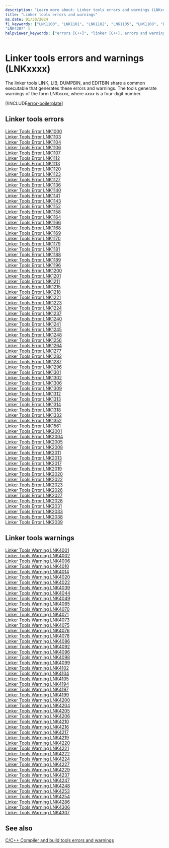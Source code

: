 ```yaml
---
description: "Learn more about: Linker tools errors and warnings (LNKxxxx)"
title: "Linker tools errors and warnings"
ms.date: 01/30/2024
f1_keywords: ["LNK1100", "LNK1101", "LNK1102", "LNK1105", "LNK1108", "LNK1109", "LNK1111", "LNK1114", "LNK1115", "LNK1117", "LNK1118", "LNK1119", "LNK1121", "LNK1129", "LNK1130", "LNK1131", "LNK1132", "LNK1137", "LNK1144", "LNK1145", "LNK1146", "LNK1147", "LNK1148", "LNK1149", "LNK1154", "LNK1155", "LNK1156", "LNK1159", "LNK1160", "LNK1161", "LNK1162", "LNK1163", "LNK1165", "LNK1167", "LNK1171", "LNK1172", "LNK1173", "LNK1174", "LNK1175", "LNK1178", "LNK1180", "LNK1182", "LNK1183", "LNK1184", "LNK1185", "LNK1186", "LNK1187", "LNK1190", "LNK1194", "LNK1195", "LNK1197", "LNK1198", "LNK1199", "LNK1207", "LNK1209", "LNK1210", "LNK1212", "LNK1213", "LNK1214", "LNK1216", "LNK1219", "LNK1220", "LNK1227", "LNK1229", "LNK1230", "LNK1232", "LNK1233", "LNK1234", "LNK1235", "LNK1236", "LNK1242", "LNK1243", "LNK1244", "LNK1246", "LNK1247", "LNK1249", "LNK1250", "LNK1252", "LNK1253", "LNK1255", "LNK1257", "LNK1258", "LNK1260", "LNK1261", "LNK1262", "LNK1263", "LNK1265", "LNK1266", "LNK1267", "LNK1268", "LNK1269", "LNK1270", "LNK1272", "LNK1274", "LNK1276", "LNK1279", "LNK1280", "LNK1281", "LNK1283", "LNK1285", "LNK1286", "LNK1289", "LNK1290", "LNK1291", "LNK1292", "LNK1293", "LNK1294", "LNK1295", "LNK1297", "LNK1298", "LNK1299", "LNK1300", "LNK1303", "LNK1304", "LNK1305", "LNK1307", "LNK1308", "LNK1310", "LNK1311", "LNK1315", "LNK1316", "LNK1317", "LNK1319", "LNK1320", "LNK1321", "LNK1322", "LNK1323", "LNK1324", "LNK1325", "LNK1327", "LNK1328", "LNK1329", "LNK1330", "LNK1331", "LNK1333", "LNK1334", "LNK1335", "LNK1336", "LNK1337", "LNK1338", "LNK1339", "LNK1340", "LNK1341", "LNK1342", "LNK1343", "LNK1344", "LNK1345", "LNK1346", "LNK1347", "LNK1348", "LNK1349", "LNK1350", "LNK1351", "LNK1353", "LNK1354", "LNK1355", "LNK1356", "LNK1360", "LNK1361", "LNK1362", "LNK1363", "LNK1364", "LNK1365", "LNK1366", "LNK1367", "LNK1368", "LNK1369", "LNK1370", "LNK1371", "LNK1372", "LNK1373", "LNK1375", "LNK1376", "LNK1377", "LNK1378", "LNK1379", "LNK1380", "LNK1381", "LNK1382", "LNK1383", "LNK1384", "LNK1385", "LNK2002", "LNK2003", "LNK2009", "LNK2014", "LNK2015", "LNK2016", "LNK2018", "LNK2021", "LNK2024", "LNK2029", "LNK2030", "LNK2032", "LNK2034", "LNK2035", "LNK2036", "LNK2037", "LNK2040", "LNK2041", "LNK2042", "LNK2043", "LNK2044", "LNK2045", "LNK4003", "LNK4012", "LNK4013", "LNK4017", "LNK4018", "LNK4019", "LNK4030", "LNK4031", "LNK4038", "LNK4040", "LNK4041", "LNK4042", "LNK4043", "LNK4046", "LNK4047", "LNK4048", "LNK4051", "LNK4052", "LNK4056", "LNK4060", "LNK4061", "LNK4062", "LNK4066", "LNK4067", "LNK4068", "LNK4069", "LNK4072", "LNK4077", "LNK4079", "LNK4081", "LNK4085", "LNK4087", "LNK4088", "LNK4093", "LNK4094", "LNK4097", "LNK4103", "LNK4108", "LNK4195", "LNK4196", "LNK4198", "LNK4202", "LNK4203", "LNK4207", "LNK4208", "LNK4209", "LNK4223", "LNK4225", "LNK4226", "LNK4228", "LNK4232", "LNK4233", "LNK4236", "LNK4238", "LNK4239", "LNK4240", "LNK4241", "LNK4242", "LNK4243", "LNK4244", "LNK4245", "LNK4246", "LNK4249", "LNK4250", "LNK4251", "LNK4252", "LNK4255", "LNK4256", "LNK4257", "LNK4258", "LNK4259", "LNK4260", "LNK4261", "LNK4262", "LNK4263", "LNK4264", "LNK4265", "LNK4266", "LNK4267", "LNK4268", "LNK4269", "LNK4270", "LNK4271", "LNK4272", "LNK4273", "LNK4274", "LNK4275", "LNK4276", "LNK4277", "LNK4278", "LNK4279", "LNK4280", "LNK4281", "LNK4282", "LNK4283", "LNK4284", "LNK4285", "LNK4287", "LNK4288", "LNK4289", "LNK4290", "LNK4306", 
"LNK4307" ]
helpviewer_keywords: ["errors [C++]", "linker [C++], errors and warnings", "errors [C++], linker"]
---
```

# Linker tools errors and warnings (LNKxxxx)

The linker tools LINK, LIB, DUMPBIN, and EDITBIN share a common executable that generates these errors and warnings. The tools generate warnings of the form LNK*xxxx*, where *xxxx* is a four-digit number.

[!INCLUDE[error-boilerplate](../../error-messages/includes/error-boilerplate.md)]

## Linker tools errors

[Linker Tools Error LNK1000](../../error-messages/tool-errors/linker-tools-error-lnk1000.md) \
[Linker Tools Error LNK1103](../../error-messages/tool-errors/linker-tools-error-lnk1103.md) \
[Linker Tools Error LNK1104](../../error-messages/tool-errors/linker-tools-error-lnk1104.md) \
[Linker Tools Error LNK1106](../../error-messages/tool-errors/linker-tools-error-lnk1106.md) \
[Linker Tools Error LNK1107](../../error-messages/tool-errors/linker-tools-error-lnk1107.md) \
[Linker Tools Error LNK1112](../../error-messages/tool-errors/linker-tools-error-lnk1112.md) \
[Linker Tools Error LNK1113](../../error-messages/tool-errors/linker-tools-error-lnk1113.md) \
[Linker Tools Error LNK1120](../../error-messages/tool-errors/linker-tools-error-lnk1120.md) \
[Linker Tools Error LNK1123](../../error-messages/tool-errors/linker-tools-error-lnk1123.md) \
[Linker Tools Error LNK1127](../../error-messages/tool-errors/linker-tools-error-lnk1127.md) \
[Linker Tools Error LNK1136](../../error-messages/tool-errors/linker-tools-error-lnk1136.md) \
[Linker Tools Error LNK1140](../../error-messages/tool-errors/linker-tools-error-lnk1140.md) \
[Linker Tools Error LNK1141](../../error-messages/tool-errors/linker-tools-error-lnk1141.md) \
[Linker Tools Error LNK1143](../../error-messages/tool-errors/linker-tools-error-lnk1143.md) \
[Linker Tools Error LNK1152](../../error-messages/tool-errors/linker-tools-error-lnk1152.md) \
[Linker Tools Error LNK1158](../../error-messages/tool-errors/linker-tools-error-lnk1158.md) \
[Linker Tools Error LNK1164](../../error-messages/tool-errors/linker-tools-error-lnk1164.md) \
[Linker Tools Error LNK1166](../../error-messages/tool-errors/linker-tools-error-lnk1166.md) \
[Linker Tools Error LNK1168](../../error-messages/tool-errors/linker-tools-error-lnk1168.md) \
[Linker Tools Error LNK1169](../../error-messages/tool-errors/linker-tools-error-lnk1169.md) \
[Linker Tools Error LNK1170](../../error-messages/tool-errors/linker-tools-error-lnk1170.md) \
[Linker Tools Error LNK1179](../../error-messages/tool-errors/linker-tools-error-lnk1179.md) \
[Linker Tools Error LNK1181](../../error-messages/tool-errors/linker-tools-error-lnk1181.md) \
[Linker Tools Error LNK1188](../../error-messages/tool-errors/linker-tools-error-lnk1188.md) \
[Linker Tools Error LNK1189](../../error-messages/tool-errors/linker-tools-error-lnk1189.md) \
[Linker Tools Error LNK1196](../../error-messages/tool-errors/linker-tools-error-lnk1196.md) \
[Linker Tools Error LNK1200](../../error-messages/tool-errors/linker-tools-error-lnk1200.md) \
[Linker Tools Error LNK1201](../../error-messages/tool-errors/linker-tools-error-lnk1201.md) \
[Linker Tools Error LNK1211](../../error-messages/tool-errors/linker-tools-error-lnk1211.md) \
[Linker Tools Error LNK1215](../../error-messages/tool-errors/linker-tools-error-lnk1215.md) \
[Linker Tools Error LNK1218](../../error-messages/tool-errors/linker-tools-error-lnk1218.md) \
[Linker Tools Error LNK1221](../../error-messages/tool-errors/linker-tools-error-lnk1221.md) \
[Linker Tools Error LNK1223](../../error-messages/tool-errors/linker-tools-error-lnk1223.md) \
[Linker Tools Error LNK1224](../../error-messages/tool-errors/linker-tools-error-lnk1224.md) \
[Linker Tools Error LNK1237](../../error-messages/tool-errors/linker-tools-error-lnk1237.md) \
[Linker Tools Error LNK1240](../../error-messages/tool-errors/linker-tools-error-lnk1240.md) \
[Linker Tools Error LNK1241](../../error-messages/tool-errors/linker-tools-error-lnk1241.md) \
[Linker Tools Error LNK1245](../../error-messages/tool-errors/linker-tools-error-lnk1245.md) \
[Linker Tools Error LNK1248](../../error-messages/tool-errors/linker-tools-error-lnk1248.md) \
[Linker Tools Error LNK1256](../../error-messages/tool-errors/linker-tools-error-lnk1256.md) \
[Linker Tools Error LNK1264](../../error-messages/tool-errors/linker-tools-error-lnk1264.md) \
[Linker Tools Error LNK1277](../../error-messages/tool-errors/linker-tools-error-lnk1277.md) \
[Linker Tools Error LNK1282](../../error-messages/tool-errors/linker-tools-error-lnk1282.md) \
[Linker Tools Error LNK1287](../../error-messages/tool-errors/linker-tools-error-lnk1287.md) \
[Linker Tools Error LNK1296](../../error-messages/tool-errors/linker-tools-error-lnk1296.md) \
[Linker Tools Error LNK1301](../../error-messages/tool-errors/linker-tools-error-lnk1301.md) \
[Linker Tools Error LNK1302](../../error-messages/tool-errors/linker-tools-error-lnk1302.md) \
[Linker Tools Error LNK1306](../../error-messages/tool-errors/linker-tools-error-lnk1306.md) \
[Linker Tools Error LNK1309](../../error-messages/tool-errors/linker-tools-error-lnk1309.md) \
[Linker Tools Error LNK1312](../../error-messages/tool-errors/linker-tools-error-lnk1312.md) \
[Linker Tools Error LNK1313](../../error-messages/tool-errors/linker-tools-error-lnk1313.md) \
[Linker Tools Error LNK1314](../../error-messages/tool-errors/linker-tools-error-lnk1314.md) \
[Linker Tools Error LNK1318](../../error-messages/tool-errors/linker-tools-error-lnk1318.md) \
[Linker Tools Error LNK1332](../../error-messages/tool-errors/linker-tools-error-lnk1332.md) \
[Linker Tools Error LNK1352](../../error-messages/tool-errors/linker-tools-error-lnk1352.md) \
[Linker Tools Error LNK1561](../../error-messages/tool-errors/linker-tools-error-lnk1561.md) \
[Linker Tools Error LNK2001](../../error-messages/tool-errors/linker-tools-error-lnk2001.md) \
[Linker Tools Error LNK2004](../../error-messages/tool-errors/linker-tools-error-lnk2004.md) \
[Linker Tools Error LNK2005](../../error-messages/tool-errors/linker-tools-error-lnk2005.md) \
[Linker Tools Error LNK2008](../../error-messages/tool-errors/linker-tools-error-lnk2008.md) \
[Linker Tools Error LNK2011](../../error-messages/tool-errors/linker-tools-error-lnk2011.md) \
[Linker Tools Error LNK2013](../../error-messages/tool-errors/linker-tools-error-lnk2013.md) \
[Linker Tools Error LNK2017](../../error-messages/tool-errors/linker-tools-error-lnk2017.md) \
[Linker Tools Error LNK2019](../../error-messages/tool-errors/linker-tools-error-lnk2019.md) \
[Linker Tools Error LNK2020](../../error-messages/tool-errors/linker-tools-error-lnk2020.md) \
[Linker Tools Error LNK2022](../../error-messages/tool-errors/linker-tools-error-lnk2022.md) \
[Linker Tools Error LNK2023](../../error-messages/tool-errors/linker-tools-error-lnk2023.md) \
[Linker Tools Error LNK2026](../../error-messages/tool-errors/linker-tools-error-lnk2026.md) \
[Linker Tools Error LNK2027](../../error-messages/tool-errors/linker-tools-error-lnk2027.md) \
[Linker Tools Error LNK2028](../../error-messages/tool-errors/linker-tools-error-lnk2028.md) \
[Linker Tools Error LNK2031](../../error-messages/tool-errors/linker-tools-error-lnk2031.md) \
[Linker Tools Error LNK2033](../../error-messages/tool-errors/linker-tools-error-lnk2033.md) \
[Linker Tools Error LNK2038](../../error-messages/tool-errors/linker-tools-error-lnk2038.md) \
[Linker Tools Error LNK2039](../../error-messages/tool-errors/linker-tools-error-lnk2039.md)

## Linker tools warnings

[Linker Tools Warning LNK4001](../../error-messages/tool-errors/linker-tools-warning-lnk4001.md) \
[Linker Tools Warning LNK4002](../../error-messages/tool-errors/linker-tools-warning-lnk4002.md) \
[Linker Tools Warning LNK4006](../../error-messages/tool-errors/linker-tools-warning-lnk4006.md) \
[Linker Tools Warning LNK4010](../../error-messages/tool-errors/linker-tools-warning-lnk4010.md) \
[Linker Tools Warning LNK4014](../../error-messages/tool-errors/linker-tools-warning-lnk4014.md) \
[Linker Tools Warning LNK4020](../../error-messages/tool-errors/linker-tools-warning-lnk4020.md) \
[Linker Tools Warning LNK4022](../../error-messages/tool-errors/linker-tools-warning-lnk4022.md) \
[Linker Tools Warning LNK4039](../../error-messages/tool-errors/linker-tools-warning-lnk4039.md) \
[Linker Tools Warning LNK4044](../../error-messages/tool-errors/linker-tools-warning-lnk4044.md) \
[Linker Tools Warning LNK4049](../../error-messages/tool-errors/linker-tools-warning-lnk4049.md) \
[Linker Tools Warning LNK4065](../../error-messages/tool-errors/linker-tools-warning-lnk4065.md) \
[Linker Tools Warning LNK4070](../../error-messages/tool-errors/linker-tools-warning-lnk4070.md) \
[Linker Tools Warning LNK4071](../../error-messages/tool-errors/linker-tools-warning-lnk4071.md) \
[Linker Tools Warning LNK4073](../../error-messages/tool-errors/linker-tools-warning-lnk4073.md) \
[Linker Tools Warning LNK4075](../../error-messages/tool-errors/linker-tools-warning-lnk4075.md) \
[Linker Tools Warning LNK4076](../../error-messages/tool-errors/linker-tools-warning-lnk4076.md) \
[Linker Tools Warning LNK4078](../../error-messages/tool-errors/linker-tools-warning-lnk4078.md) \
[Linker Tools Warning LNK4086](../../error-messages/tool-errors/linker-tools-warning-lnk4086.md) \
[Linker Tools Warning LNK4092](../../error-messages/tool-errors/linker-tools-warning-lnk4092.md) \
[Linker Tools Warning LNK4096](../../error-messages/tool-errors/linker-tools-warning-lnk4096.md) \
[Linker Tools Warning LNK4098](../../error-messages/tool-errors/linker-tools-warning-lnk4098.md) \
[Linker Tools Warning LNK4099](../../error-messages/tool-errors/linker-tools-warning-lnk4099.md) \
[Linker Tools Warning LNK4102](../../error-messages/tool-errors/linker-tools-warning-lnk4102.md) \
[Linker Tools Warning LNK4104](../../error-messages/tool-errors/linker-tools-warning-lnk4104.md) \
[Linker Tools Warning LNK4105](../../error-messages/tool-errors/linker-tools-warning-lnk4105.md) \
[Linker Tools Warning LNK4194](../../error-messages/tool-errors/linker-tools-warning-lnk4194.md) \
[Linker Tools Warning LNK4197](../../error-messages/tool-errors/linker-tools-warning-lnk4197.md) \
[Linker Tools Warning LNK4199](../../error-messages/tool-errors/linker-tools-warning-lnk4199.md) \
[Linker Tools Warning LNK4200](../../error-messages/tool-errors/linker-tools-warning-lnk4200.md) \
[Linker Tools Warning LNK4204](../../error-messages/tool-errors/linker-tools-warning-lnk4204.md) \
[Linker Tools Warning LNK4205](../../error-messages/tool-errors/linker-tools-warning-lnk4205.md) \
[Linker Tools Warning LNK4206](../../error-messages/tool-errors/linker-tools-warning-lnk4206.md) \
[Linker Tools Warning LNK4210](../../error-messages/tool-errors/linker-tools-warning-lnk4210.md) \
[Linker Tools Warning LNK4216](../../error-messages/tool-errors/linker-tools-warning-lnk4216.md) \
[Linker Tools Warning LNK4217](../../error-messages/tool-errors/linker-tools-warning-lnk4217.md) \
[Linker Tools Warning LNK4219](../../error-messages/tool-errors/linker-tools-warning-lnk4219.md) \
[Linker Tools Warning LNK4220](../../error-messages/tool-errors/linker-tools-warning-lnk4220.md) \
[Linker Tools Warning LNK4221](../../error-messages/tool-errors/linker-tools-warning-lnk4221.md) \
[Linker Tools Warning LNK4222](../../error-messages/tool-errors/linker-tools-warning-lnk4222.md) \
[Linker Tools Warning LNK4224](../../error-messages/tool-errors/linker-tools-warning-lnk4224.md) \
[Linker Tools Warning LNK4227](../../error-messages/tool-errors/linker-tools-warning-lnk4227.md) \
[Linker Tools Warning LNK4229](../../error-messages/tool-errors/linker-tools-warning-lnk4229.md) \
[Linker Tools Warning LNK4237](../../error-messages/tool-errors/linker-tools-warning-lnk4237.md) \
[Linker Tools Warning LNK4247](../../error-messages/tool-errors/linker-tools-warning-lnk4247.md) \
[Linker Tools Warning LNK4248](../../error-messages/tool-errors/linker-tools-warning-lnk4248.md) \
[Linker Tools Warning LNK4253](../../error-messages/tool-errors/linker-tools-warning-lnk4253.md) \
[Linker Tools Warning LNK4254](../../error-messages/tool-errors/linker-tools-warning-lnk4254.md) \
[Linker Tools Warning LNK4286](../../error-messages/tool-errors/linker-tools-warning-lnk4286.md) \
[Linker Tools Warning LNK4306](../../error-messages/tool-errors/linker-tools-warning-lnk4306.md) \
[Linker Tools Warning LNK4307](../../error-messages/tool-errors/linker-tools-warning-lnk4307.md)

## See also

[C/C++ Compiler and build tools errors and warnings](../compiler-errors-1/c-cpp-build-errors.md)
